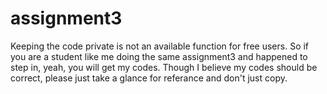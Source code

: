 assignment3
===========
Keeping the code private is not an available function for free users.
So if you are a student like me doing the same assignment3 and happened to step in, yeah, you will get my codes. 
Though I believe my codes should be correct, please just take a glance for referance and don't just copy.

